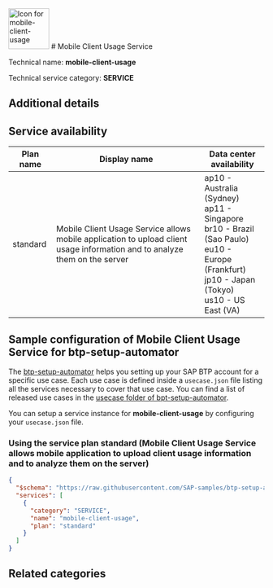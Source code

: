 <img src="data:;base64, None" alt="Icon for mobile-client-usage" width="80px" />
# Mobile Client Usage Service

Technical name: **mobile-client-usage**

Technical service category: **SERVICE**

## Additional details


## Service availability

| Plan name | Display name | Data center availability  |
|------|----------------|---------------------------|
|  standard  |  Mobile Client Usage Service allows mobile application to upload client usage information and to analyze them on the server  | ap10 - Australia (Sydney)<br> ap11 - Singapore<br> br10 - Brazil (Sao Paulo)<br> eu10 - Europe (Frankfurt)<br> jp10 - Japan (Tokyo)<br> us10 - US East (VA)  |

## Sample configuration of **Mobile Client Usage Service** for btp-setup-automator

The [btp-setup-automator](https://github.com/SAP-samples/btp-setup-automator) helps you setting up your SAP BTP account for a specific use case. Each use case is defined inside a `usecase.json` file listing all the services necessary to cover that use case. You can find a list of released use cases in the [usecase folder of bpt-setup-automator](https://github.com/SAP-samples/btp-setup-automator/tree/main/usecases).

You can setup a service instance for **mobile-client-usage** by configuring your `usecase.json` file.

### Using the service plan **standard** (Mobile Client Usage Service allows mobile application to upload client usage information and to analyze them on the server)

```json
{
  "$schema": "https://raw.githubusercontent.com/SAP-samples/btp-setup-automator/main/libs/btpsa-usecase.json",
  "services": [
    {
      "category": "SERVICE",
      "name": "mobile-client-usage",
      "plan": "standard"
    }
  ]
}
```

## Related categories

